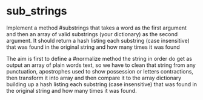 # sub_strings
Implement a method #substrings that takes a word as the first argument and then an array of valid substrings (your dictionary) as the second argument. It should return a hash listing each substring (case insensitive) that was found in the original string and how many times it was found

The aim is first to define a #normalize method the string in order do get as output an array of plain words text, so we have to clean that string from any punctuation, apostrophes used to show possession or letters contractions, then transform it into array and then compare it to the array dictionary building up a hash listing each substring (case insensitive) that was found in the original string and how many times it was found.